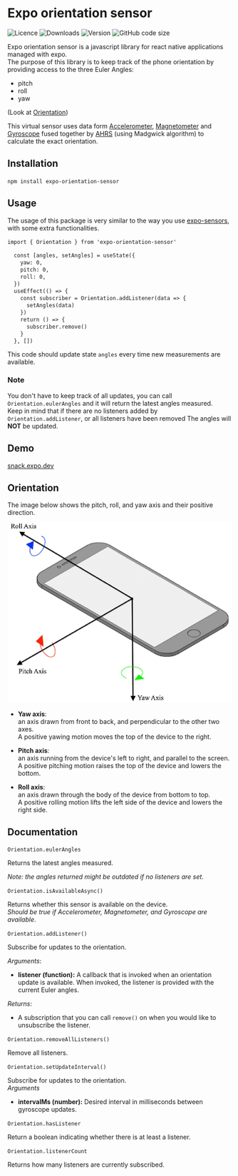 # Expo orientation sensor

![Licence](https://img.shields.io/npm/l/expo-orientation-sensor)
![Downloads](https://img.shields.io/npm/dw/expo-orientation-sensor)
![Version](https://img.shields.io/npm/v/expo-orientation-sensor)
![GitHub code size](https://img.shields.io/github/languages/code-size/first-dev/expo-orientation-sensor)

Expo orientation sensor is a javascript library for react native applications managed with expo.  
The purpose of this library is to keep track of the phone orientation by providing access to the three Euler Angles:  

* pitch
* roll
* yaw

(Look at [Orientation](#orientation))

This virtual sensor uses data form [Accelerometer][1], [Magnetometer][2] and [Gyroscope][3] fused together by [AHRS][4] (using Madgwick algorithm) to calculate the exact orientation.

[1]: https://docs.expo.dev/versions/latest/sdk/accelerometer/ "Accelerometer"
[2]: https://docs.expo.dev/versions/latest/sdk/magnetometer/ "Magnetometer"
[3]: https://docs.expo.dev/versions/latest/sdk/gyroscope/ "Gyroscope"
[4]: https://github.com/psiphi75/ahrs "AHRS"

## Installation

`
npm install expo-orientation-sensor
`

## Usage

The usage of this package is very similar to the way you use [expo-sensors](https://docs.expo.dev/versions/latest/sdk/sensors/), with some extra functionalities.

```tsx
import { Orientation } from 'expo-orientation-sensor'
```

```tsx
  const [angles, setAngles] = useState({
    yaw: 0,
    pitch: 0,
    roll: 0,
  })
  useEffect(() => {
    const subscriber = Orientation.addListener(data => {
      setAngles(data)
    })
    return () => {
      subscriber.remove()
    }
  }, [])
```

This code should update state `angles` every time new measurements are available.

### Note

You don't have to keep track of all updates, you can call `Orientation.eulerAngles` and it will return the latest angles measured.  
Keep in mind that if there are no listeners added by `Orientation.addListener`, or all listeners have been removed The angles will **NOT** be updated.

## Demo

[snack.expo.dev](https://snack.expo.dev/@firstdev/expo-orientation-sensor-demo)

## Orientation

The image below shows the pitch, roll, and yaw axis and their positive direction.

![axis](assets/Directions-of-Roll-Pitch-and-Yaw.png)

* **Yaw axis**:  
  an axis drawn from front to back, and perpendicular to the other two axes.  
  A positive yawing motion moves the top of the device to the right.

* **Pitch  axis**:  
  an axis running from the device's left to right, and parallel to the screen.  
  A positive pitching motion raises the top of the device and lowers the bottom.

* **Roll axis**:  
  an axis drawn through the body of the device from bottom to top.  
  A positive rolling motion lifts the left side of the device and lowers the right side.

## Documentation

`Orientation.eulerAngles`

Returns the latest angles measured.

*Note: the angles returned might be outdated if no listeners are set*.

`Orientation.isAvailableAsync()`

Returns whether this sensor is available on the device.  
*Should be true if Accelerometer, Magnetometer, and Gyroscope are available*.

`Orientation.addListener()`

Subscribe for updates to the orientation.  

*Arguments*:

* **listener (function):** A callback that is invoked when an orientation update is available. When invoked, the listener is provided with the current Euler angles.

*Returns*:

* A subscription that you can call `remove()` on when you would like to unsubscribe the listener.

`Orientation.removeAllListeners()`

Remove all listeners.

`Orientation.setUpdateInterval()`

Subscribe for updates to the orientation.  
*Arguments*

* **intervalMs (number):** Desired interval in milliseconds between gyroscope updates.

`Orientation.hasListener`

Return a boolean indicating whether there is at least a listener.

`Orientation.listenerCount`

Returns how many listeners are currently subscribed.
